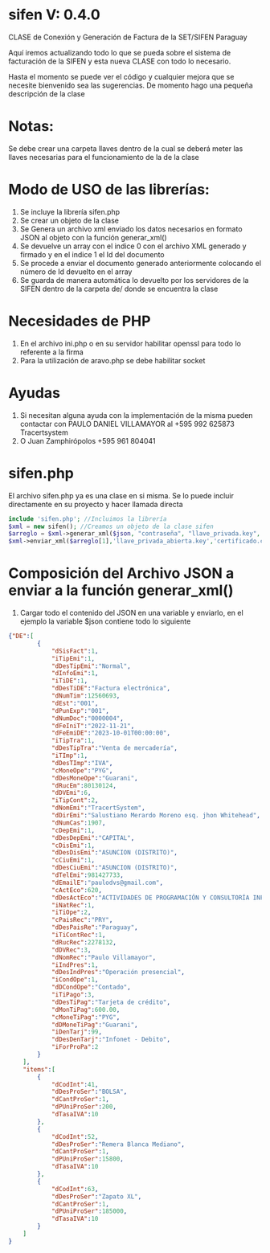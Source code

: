 # sifen V: 0.4.0
CLASE de Conexión y Generación de Factura de la SET/SIFEN Paraguay

Aquí iremos actualizando todo lo que se pueda sobre el sistema de facturación de la SIFEN y esta nueva CLASE con todo lo necesario.

Hasta el momento se puede ver el código y cualquier mejora que se necesite bienvenido sea las sugerencias.
De momento hago una pequeña descripción de la clase

# Notas:
Se debe crear una carpeta llaves dentro de la cual se deberá meter las llaves necesarias para el funcionamiento de la de la clase

# Modo de USO de las librerías:
1. Se incluye la librería sifen.php
2. Se crear un objeto de la clase
3. Se Genera un archivo xml enviado los datos necesarios en formato JSON al objeto con la función generar_xml()
4. Se devuelve un array con el indice 0 con el archivo XML generado y firmado y en el indice 1 el Id del documento
5. Se procede a enviar el documento generado anteriormente colocando el número de Id devuelto en el array
6. Se guarda de manera automática lo devuelto por los servidores de la SIFEN dentro de la carpeta de/ donde se encuentra la clase

# Necesidades de PHP
1. En el archivo ini.php o en su servidor habilitar openssl para todo lo referente a la firma
2. Para la utilización de aravo.php se debe habilitar socket

# Ayudas
1. Si necesitan alguna ayuda con la implementación de la misma pueden contactar con PAULO DANIEL VILLAMAYOR al +595 992 625873 Tracertsystem
2. O Juan Zamphirópolos +595 961 804041

# sifen.php
El archivo sifen.php ya es una clase en si misma.
Se lo puede incluir directamente en su proyecto y hacer llamada directa

```php
include 'sifen.php'; //Incluimos la librería
$xml = new sifen(); //Creamos un objeto de la clase sifen
$arreglo = $xml->generar_xml($json, "contraseña", "llave_privada.key", "certificado.cer"); //Llamamos a la función generar_xml enviando los parametros a ser usados
$xml->enviar_xml($arreglo[1],'llave_privada_abierta.key','certificado.cer'); //Llamamos a la función para enviar el archivo a la SIFEN
```

# Composición del Archivo JSON a enviar a la función generar_xml()
1. Cargar todo el contenido del JSON en una variable y enviarlo, en el ejemplo la variable $json contiene todo lo siguiente
```json
{"DE":[
        {
            "dSisFact":1,
            "iTipEmi":1,
            "dDesTipEmi":"Normal",
            "dInfoEmi":1,
            "iTiDE":1,
            "dDesTiDE":"Factura electrónica",
            "dNumTim":12560693,
            "dEst":"001",
            "dPunExp":"001",
            "dNumDoc":"0000004",
            "dFeIniT":"2022-11-21",
            "dFeEmiDE":"2023-10-01T00:00:00",
            "iTipTra":1,
            "dDesTipTra":"Venta de mercadería",
            "iTImp":1,
            "dDesTImp":"IVA",
            "cMoneOpe":"PYG",
            "dDesMoneOpe":"Guarani",
            "dRucEm":80130124,
            "dDVEmi":6,
            "iTipCont":2,
            "dNomEmi":"TracertSystem",
            "dDirEmi":"Salustiano Merardo Moreno esq. jhon Whitehead",
            "dNumCas":1907,
            "cDepEmi":1,
            "dDesDepEmi":"CAPITAL",
            "cDisEmi":1,
            "dDesDisEmi":"ASUNCION (DISTRITO)",
            "cCiuEmi":1,
            "dDesCiuEmi":"ASUNCION (DISTRITO)",
            "dTelEmi":981427733,
            "dEmailE":"paulodvs@gmail.com",
            "cActEco":620,
            "dDesActEco":"ACTIVIDADES DE PROGRAMACIÓN Y CONSULTORÍA INFORMÁTICAS Y OTRAS ACTIVIDADES CONEXAS",
            "iNatRec":1,
            "iTiOpe":2,
            "cPaisRec":"PRY",
            "dDesPaisRe":"Paraguay",
            "iTiContRec":1,
            "dRucRec":2278132,
            "dDVRec":3,
            "dNomRec":"Paulo Villamayor",
            "iIndPres":1,
            "dDesIndPres":"Operación presencial",
            "iCondOpe":1,
            "dDCondOpe":"Contado",
            "iTiPago":3,
            "dDesTiPag":"Tarjeta de crédito",
            "dMonTiPag":600.00,
            "cMoneTiPag":"PYG",
            "dDMoneTiPag":"Guarani",
            "iDenTarj":99,
            "dDesDenTarj":"Infonet - Debito",
            "iForProPa":2
        }
    ],
    "items":[
        {
            "dCodInt":41,
            "dDesProSer":"BOLSA",
            "dCantProSer":1,
            "dPUniProSer":200,
            "dTasaIVA":10
        },
        {
            "dCodInt":52,
            "dDesProSer":"Remera Blanca Mediano",
            "dCantProSer":1,
            "dPUniProSer":15800,
            "dTasaIVA":10
        },
        {
            "dCodInt":63,
            "dDesProSer":"Zapato XL",
            "dCantProSer":1,
            "dPUniProSer":185000,
            "dTasaIVA":10
        }
    ]
}
```